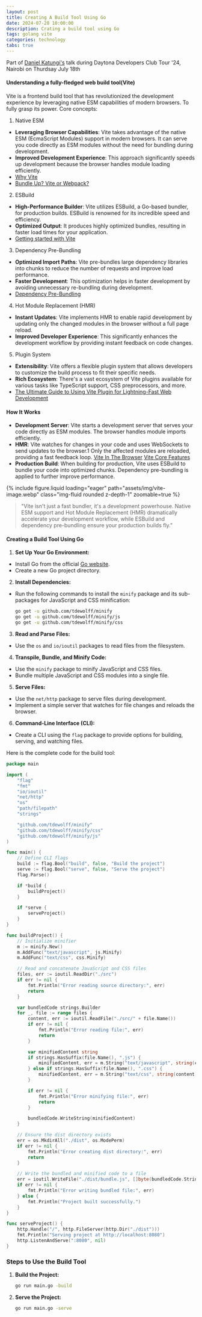 ```yaml
---
layout: post
title: Creating A Build Tool Using Go
date: 2024-07-28 10:00:00
description: Crating a build tool using Go
tags: golang vite
categories: technology
tabs: true
---
```


Part of [Daniel Katungi's](https://www.linkedin.com/in/katungi/) talk during Daytona Developers Club Tour '24, Nairobi on Thurdsay July 18th

#### Understanding a fully-fledged web build tool(Vite)

Vite is a frontend build tool that has revolutionized the development experience by leveraging native ESM capabilities of modern browsers. To fully grasp its power. Core concepts:

1. Native ESM
  - **Leveraging Browser Capabilities**: Vite takes advantage of the native ESM (EcmaScript Modules) support in modern browsers. It can serve you code directly as ESM modules without the need for bundling during development.
  - **Improved Development Experience**: This approach significantly speeds up development because the browser handles module loading efficiently.
  - [Why Vite](https://vitejs.dev/guide/why)
  - [Bundle Up? Vite or Webpack?](https://medium.com/@iboroinyang01/bundle-up-vite-or-webpack-c260915e0ff7)

2. ESBuild
  - **High-Performance Builder**: Vite utilizes ESBuild, a Go-based bundler, for production builds. ESBuild is renowned for its incredible speed and efficiency.
  - **Optimized Output**: It produces highly optimized bundles, resulting in faster load times for your application.
  - [Getting started with Vite](https://vitejs.dev/guide/)

3. Dependency Pre-Bundling
  - **Optimized Import Paths**: Vite pre-bundles large dependency libraries into chunks to reduce the number of requests and improve load performance.
  - **Faster Development**: This optimization helps in faster development by avoiding unnecessary re-bundling during development.
  - [Dependency Pre-Bundling](https://vitejs.dev/guide/dep-pre-bundling)

4. Hot Module Replacement (HMR)
  - **Instant Updates**: Vite implements HMR to enable rapid development by updating only the changed modules in the browser without a full page reload.
  - **Improved Developer Experience**: This significantly enhances the development workflow by providing instant feedback on code changes.

5. Plugin System
  - **Extensibility**: Vite offers a flexible plugin system that allows developers to customize the build process to fit their specific needs.
  - **Rich Ecosystem**: There's a vast ecosystem of Vite plugins available for various tasks like TypeScript support, CSS preprocessors, and more.
  - [The Ultimate Guide to Using Vite Plugin for Lightning-Fast Web Development](https://www.dhiwise.com/post/the-ultimate-guide-to-using-vite-plugin-for-lightning-fast-web-development#:~:text=By%20supporting%20Rollup%20plugins%2C%20Vite,enhancing%20its%20flexibility%20and%20extensibility.)



#### How It Works

- **Development Server**: Vite starts a development server that serves your code directly as ESM modules. The browser handles module imports efficiently.
- **HMR**: Vite watches for changes in your code and uses WebSockets to send updates to the browser.1 Only the affected modules are reloaded, providing a fast feedback loop. [Vite In The Browser](https://divriots.com/blog/vite-in-the-browser/#:~:text=Hot%20Module%20Reload%20(HMR),to%20the%20client%20(browser).) [Vite Core Features](https://blog.stackblitz.com/posts/what-is-vite-introduction/#:~:text=Each%20time%20you%20change%20any,their%20effects%20on%20the%20application.)
- **Production Build**: When building for production, Vite uses ESBuild to bundle your code into optimized chunks. Dependency pre-bundling is applied to further improve performance.

 <div class="col-sm mt-3 mt-md-0">
     {% include figure.liquid loading="eager" path="assets/img/vite-image.webp" class="img-fluid rounded z-depth-1" zoomable=true %}
</div>

> "Vite isn't just a fast bundler, it's a development powerhouse. Native ESM support and Hot Module Replacement (HMR) dramatically accelerate your development workflow, while ESBuild and dependency pre-bundling ensure your production builds fly."


#### Creating a Build Tool Using Go

1. **Set Up Your Go Environment:**
  - Install Go from the official [Go website](https://golang.org/dl/).
  - Create a new Go project directory.

2. **Install Dependencies:**
  - Run the following commands to install the `minify` package and its sub-packages for JavaScript and CSS minification:
    ```bash
    go get -u github.com/tdewolff/minify
    go get -u github.com/tdewolff/minify/js
    go get -u github.com/tdewolff/minify/css
    ```

3. **Read and Parse Files:**
  - Use the `os` and `io/ioutil` packages to read files from the filesystem.

4. **Transpile, Bundle, and Minify Code:**
  - Use the `minify` package to minify JavaScript and CSS files.
  - Bundle multiple JavaScript and CSS modules into a single file.

5. **Serve Files:**
  - Use the `net/http` package to serve files during development.
  - Implement a simple server that watches for file changes and reloads the browser.

6. **Command-Line Interface (CLI):**
  - Create a CLI using the `flag` package to provide options for building, serving, and watching files.

Here is the complete code for the build tool:

```go
package main

import (
    "flag"
    "fmt"
    "io/ioutil"
    "net/http"
    "os"
    "path/filepath"
    "strings"

    "github.com/tdewolff/minify"
    "github.com/tdewolff/minify/css"
    "github.com/tdewolff/minify/js"
)

func main() {
    // Define CLI flags
    build := flag.Bool("build", false, "Build the project")
    serve := flag.Bool("serve", false, "Serve the project")
    flag.Parse()

    if *build {
        buildProject()
    }

    if *serve {
        serveProject()
    }
}

func buildProject() {
    // Initialize minifier
    m := minify.New()
    m.AddFunc("text/javascript", js.Minify)
    m.AddFunc("text/css", css.Minify)

    // Read and concatenate JavaScript and CSS files
    files, err := ioutil.ReadDir("./src")
    if err != nil {
        fmt.Println("Error reading source directory:", err)
        return
    }

    var bundledCode strings.Builder
    for _, file := range files {
        content, err := ioutil.ReadFile("./src/" + file.Name())
        if err != nil {
            fmt.Println("Error reading file:", err)
            return
        }

        var minifiedContent string
        if strings.HasSuffix(file.Name(), ".js") {
            minifiedContent, err = m.String("text/javascript", string(content))
        } else if strings.HasSuffix(file.Name(), ".css") {
            minifiedContent, err = m.String("text/css", string(content))
        }

        if err != nil {
            fmt.Println("Error minifying file:", err)
            return
        }

        bundledCode.WriteString(minifiedContent)
    }

    // Ensure the dist directory exists
    err = os.MkdirAll("./dist", os.ModePerm)
    if err != nil {
        fmt.Println("Error creating dist directory:", err)
        return
    }

    // Write the bundled and minified code to a file
    err = ioutil.WriteFile("./dist/bundle.js", []byte(bundledCode.String()), 0644)
    if err != nil {
        fmt.Println("Error writing bundled file:", err)
    } else {
        fmt.Println("Project built successfully.")
    }
}

func serveProject() {
    http.Handle("/", http.FileServer(http.Dir("./dist")))
    fmt.Println("Serving project at http://localhost:8080")
    http.ListenAndServe(":8080", nil)
}
```

### Steps to Use the Build Tool

1. **Build the Project:**
   ```bash
   go run main.go -build
   ```

2. **Serve the Project:**
   ```bash
   go run main.go -serve
   ```